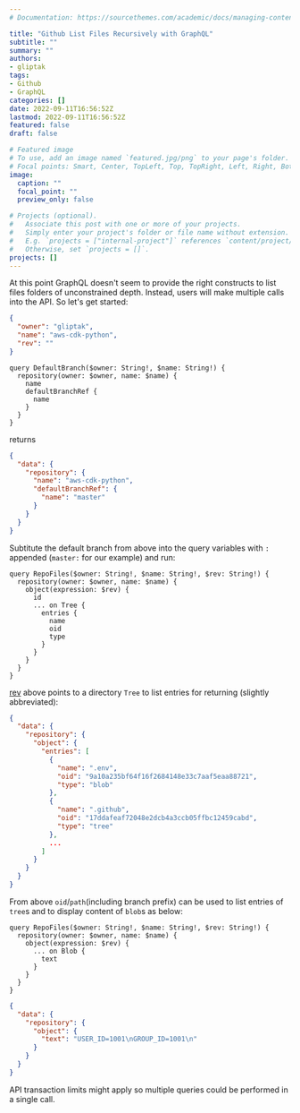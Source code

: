 ```yaml
---
# Documentation: https://sourcethemes.com/academic/docs/managing-content/

title: "Github List Files Recursively with GraphQL"
subtitle: ""
summary: ""
authors:
- gliptak
tags:
- Github
- GraphQL
categories: []
date: 2022-09-11T16:56:52Z
lastmod: 2022-09-11T16:56:52Z
featured: false
draft: false

# Featured image
# To use, add an image named `featured.jpg/png` to your page's folder.
# Focal points: Smart, Center, TopLeft, Top, TopRight, Left, Right, BottomLeft, Bottom, BottomRight.
image:
  caption: ""
  focal_point: ""
  preview_only: false

# Projects (optional).
#   Associate this post with one or more of your projects.
#   Simply enter your project's folder or file name without extension.
#   E.g. `projects = ["internal-project"]` references `content/project/deep-learning/index.md`.
#   Otherwise, set `projects = []`.
projects: []
---
```


At this point GraphQL doesn't seem to provide the right constructs to list files folders of unconstrained depth. Instead, users will make multiple calls into the API. So let's get started:

```json
{
  "owner": "gliptak",
  "name": "aws-cdk-python",
  "rev": ""
}
```

```
query DefaultBranch($owner: String!, $name: String!) {
  repository(owner: $owner, name: $name) {
    name
    defaultBranchRef {
      name
    }
  }
}
```

returns

```json
{
  "data": {
    "repository": {
      "name": "aws-cdk-python",
      "defaultBranchRef": {
        "name": "master"
      }
    }
  }
}
```

Subtitute the default branch from above into the query variables with `:` appended (`master:` for our example) and run:

```
query RepoFiles($owner: String!, $name: String!, $rev: String!) {
  repository(owner: $owner, name: $name) {
    object(expression: $rev) {
      id
      ... on Tree {
        entries {
          name
          oid
          type
        }
      }
    }
  }
}
```

[rev](https://git-scm.com/docs/git-rev-parse) above points to a directory `Tree` to list entries for returning (slightly abbreviated):

```json
{
  "data": {
    "repository": {
      "object": {
        "entries": [
          {
            "name": ".env",
            "oid": "9a10a235bf64f16f2684148e33c7aaf5eaa88721",
            "type": "blob"
          },
          {
            "name": ".github",
            "oid": "17ddafeaf72048e2dcb4a3ccb05ffbc12459cabd",
            "type": "tree"
          },
          ...
        ]
      }
    }
  }
}
```

From above `oid`/`path`(including branch prefix) can be used to list entries of `tree`s and to display content of `blob`s as below:

```
query RepoFiles($owner: String!, $name: String!, $rev: String!) {
  repository(owner: $owner, name: $name) {
    object(expression: $rev) {
      ... on Blob {
        text
      }
    }
  }
}
```

```json
{
  "data": {
    "repository": {
      "object": {
        "text": "USER_ID=1001\nGROUP_ID=1001\n"
      }
    }
  }
}
```

API transaction limits might apply so multiple queries could be performed in a single call.